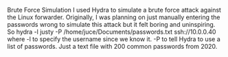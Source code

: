 Brute Force Simulation
I used Hydra to simulate a brute force attack against the Linux forwarder. Originally, I was planning on just manually entering the passwords wrong to simulate this attack but it felt boring and uninspiring. So 
hydra -l justy -P /home/juce/Documents/passwords.txt ssh://10.0.0.40
where -l to specify the username since we know it. -P to tell Hydra to use a list of passwords. Just a text file with 200 common passwords from 2020.
